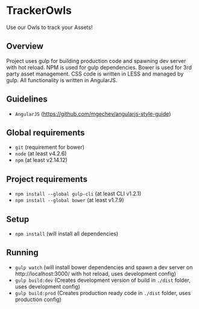 # TrackerOwls

Use our Owls to track your Assets!

## Overview

Project uses gulp for building production code and spawning dev server with hot reload.
NPM is used for gulp dependencies. Bower is used for 3rd party asset management.
CSS code is written in LESS and managed by gulp. All functionality is written in AngularJS.

## Guidelines

* `AngularJS` (https://github.com/mgechev/angularjs-style-guide)

## Global requirements

* `git` (requirement for bower)
* `node` (at least v4.2.6)
* `npm` (at least v2.14.12)

## Project requirements

* `npm install --global gulp-cli` (at least CLI v1.2.1)
* `npm install --global bower` (at least v1.7.9)

## Setup

* `npm install` (will install all dependencies)

## Running

* `gulp watch` (will install bower dependencies and spawn a dev server on http://localhost:3000/ with hot reload, uses development config)
* `gulp build:dev` (Creates development version of build in `./dist` folder, uses development config)
* `gulp build:prod` (Creates production ready code in `./dist` folder, uses production config)
